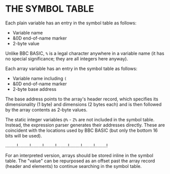 # THE SYMBOL TABLE

Each plain variable has an entry in the symbol table as follows:

+ Variable name
+ &0D end-of-name marker
+ 2-byte value

Unlike BBC BASIC, `%` is a legal character anywhere in a variable name
(it has no special significance; they are all integers here anyway).

Each array variable has an entry in the symbol table as follows:

+ Variable name including `(`
+ &0D end-of-name marker
+ 2-byte base address

The base address points to the array's header record, which specifies its
dimensionality  (1 byte)  and dimensions  (2 bytes each)  and is then
followed by the array contents as 2-byte values. 

The static integer variables `@%` - `Z%` are not included in the symbol
table.  Instead, the expression parser generates their addresses directly.
These are coincident with the locations used by BBC BASIC  (but only the
bottom 16 bits will be used).



.........!.........!.........!.........!.........!.........!.........!.........!

For an interpreted version, arrays should be stored inline in the symbol
table.  The "value" can be repurposed as an offset past the array record
(header and elements)  to continue searching in the symbol table.


